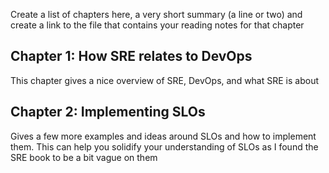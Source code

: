 Create a list of chapters here, a very short summary (a line or two) and create a link to the file that contains your reading notes for that chapter

## Chapter 1: How SRE relates to DevOps
This chapter gives a nice overview of SRE, DevOps, and what SRE is about

## Chapter 2: Implementing SLOs
Gives a few more examples and ideas around SLOs and how to implement them. This can help you solidify your understanding of SLOs as I found the SRE book to be a bit vague on them 